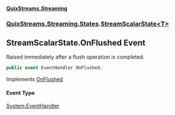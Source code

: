 #### [QuixStreams.Streaming](index.md 'index')
### [QuixStreams.Streaming.States](QuixStreams.Streaming.States.md 'QuixStreams.Streaming.States').[StreamScalarState&lt;T&gt;](StreamScalarState_T_.md 'QuixStreams.Streaming.States.StreamScalarState<T>')

## StreamScalarState<T>.OnFlushed Event

Raised immediately after a flush operation is completed.

```csharp
public event EventHandler OnFlushed;
```

Implements [OnFlushed](IStreamState.OnFlushed.md 'QuixStreams.Streaming.States.IStreamState.OnFlushed')

#### Event Type
[System.EventHandler](https://docs.microsoft.com/en-us/dotnet/api/System.EventHandler 'System.EventHandler')